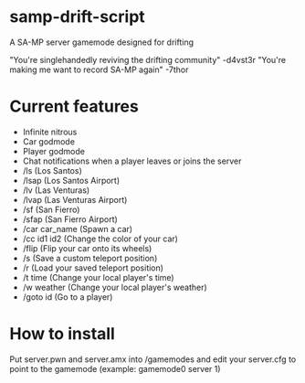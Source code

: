 # samp-drift-script
A SA-MP server gamemode designed for drifting

"You're singlehandedly reviving the drifting community" -d4vst3r
"You're making me want to record SA-MP again" -7thor

# Current features
- Infinite nitrous
- Car godmode
- Player godmode
- Chat notifications when a player leaves or joins the server
- /ls (Los Santos)
- /lsap (Los Santos Airport)
- /lv (Las Venturas)
- /lvap (Las Venturas Airport)
- /sf (San Fierro)
- /sfap (San Fierro Airport)
- /car car_name (Spawn a car)
- /cc id1 id2 (Change the color of your car)
- /flip (Flip your car onto its wheels)
- /s (Save a custom teleport position)
- /r (Load your saved teleport position)
- /t time (Change your local player's time)
- /w weather (Change your local player's weather)
- /goto id (Go to a player)

# How to install
Put server.pwn and server.amx into <your server>/gamemodes and edit your server.cfg to point to the gamemode (example: gamemode0 server 1)
